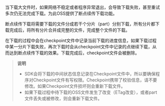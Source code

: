 ﻿
当下载大文件时，如果网络不稳定或者程序异常退出，会导致下载失败，甚至重试多次仍无法完成下载。为此OSS提供了断点续传下载功能。

断点续传下载将需要下载的文件分成若干个分片（part）分别下载，所有分片都下载完成后，将所有分片合并成完整的文件，完成整个文件的下载。

在下载的过程中会在checkpoint文件中记录当前下载的进度信息，如果下载过程中某一分片下载失败，再次下载时会从checkpoint文件中记录的点继续下载，从而达到断点续传下载的效果。下载完成后，checkpoint文件会被删除。


> **说明**
> 
> - SDK会将下载的中间状态信息记录在Checkpoint文件中，所以要确保程序对Checkpoint文件有写权限。Checkpoint携带了校验信息，请不要修改。如果Checkpoint文件损坏则会重新下载文件。
> - 如果下载过程中待下载的OSS文件发生了改变（ETag改变），或者part文件丢失或被修改，则会重新下载文件。




